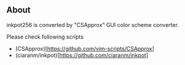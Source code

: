 ## About
inkpot256 is converted by "CSApprox" GUI color scheme converter.

Please check following scripts
- (CSApprox)[https://github.com/vim-scripts/CSApprox]
- (ciaranm/inkpot)[https://github.com/ciaranm/inkpot]
